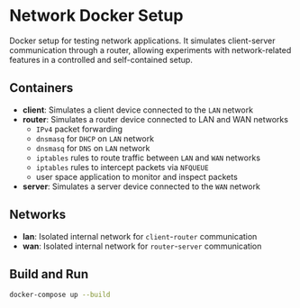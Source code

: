 # Network Docker Setup

Docker setup for testing network applications. It simulates client-server communication through a router, allowing experiments with network-related features in a controlled and self-contained setup.

## Containers
- **client**: Simulates a client device connected to the `LAN` network
- **router**: Simulates a router device connected to LAN and WAN networks
    - `IPv4` packet forwarding
    - `dnsmasq` for `DHCP` on `LAN` network
    - `dnsmasq` for `DNS` on `LAN` network
    - `iptables` rules to route traffic between `LAN` and `WAN` networks
    - `iptables` rules to intercept packets via `NFQUEUE`
    - user space application to monitor and inspect packets
- **server**: Simulates a server device connected to the `WAN` network

## Networks
- **lan**: Isolated internal network for `client`-`router` communication
- **wan**: Isolated internal network for `router`-`server` communication

## Build and Run

```bash
docker-compose up --build
```
